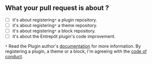 ## What your pull request is about ?

<!-- Please choose only one of the option below. -->

- [ ] it's about registering`*` a plugin repository.
- [ ] it's about registering`*` a theme repository.
- [ ] it's about registering`*` a block repository.
- [ ] it's about the Entrepôt plugin's code improvement.

`*` Read the Plugin author's [documentation](https://github.com/imath/entrepot/wiki) for more information. By registering a plugin, a theme or a block, I'm agreeing with the [code of conduct](https://github.com/imath/entrepot/blob/master/CODE_OF_CONDUCT.md).
